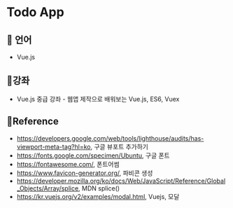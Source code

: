 # Todo App

## :cherry_blossom: 언어
- Vue.js

## :cherry_blossom:강좌
- Vue.js 중급 강좌 - 웹앱 제작으로 배워보는 Vue.js, ES6, Vuex

## :cherry_blossom:Reference
- https://developers.google.com/web/tools/lighthouse/audits/has-viewport-meta-tag?hl=ko, 구글 뷰포트 추가하기
- https://fonts.google.com/specimen/Ubuntu, 구글 폰트
- https://fontawesome.com/, 폰트어썸
- https://www.favicon-generator.org/, 파비콘 생성
- https://developer.mozilla.org/ko/docs/Web/JavaScript/Reference/Global_Objects/Array/splice, MDN splice()
- https://kr.vuejs.org/v2/examples/modal.html, Vuejs, 모달
